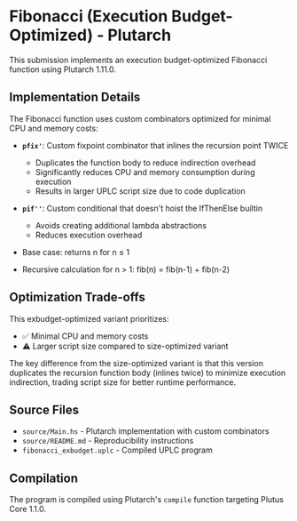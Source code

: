 # Fibonacci (Execution Budget-Optimized) - Plutarch

This submission implements an execution budget-optimized Fibonacci function using Plutarch 1.11.0.

## Implementation Details

The Fibonacci function uses custom combinators optimized for minimal CPU and memory costs:

- **`pfix'`**: Custom fixpoint combinator that inlines the recursion point TWICE
  - Duplicates the function body to reduce indirection overhead
  - Significantly reduces CPU and memory consumption during execution
  - Results in larger UPLC script size due to code duplication

- **`pif''`**: Custom conditional that doesn't hoist the IfThenElse builtin
  - Avoids creating additional lambda abstractions
  - Reduces execution overhead

- Base case: returns n for n ≤ 1
- Recursive calculation for n > 1: fib(n) = fib(n-1) + fib(n-2)

## Optimization Trade-offs

This exbudget-optimized variant prioritizes:

- ✅ Minimal CPU and memory costs
- ⚠️ Larger script size compared to size-optimized variant

The key difference from the size-optimized variant is that this version duplicates the recursion function body (inlines twice) to minimize execution indirection, trading script size for better runtime performance.

## Source Files

- `source/Main.hs` - Plutarch implementation with custom combinators
- `source/README.md` - Reproducibility instructions
- `fibonacci_exbudget.uplc` - Compiled UPLC program

## Compilation

The program is compiled using Plutarch's `compile` function targeting Plutus Core 1.1.0.
